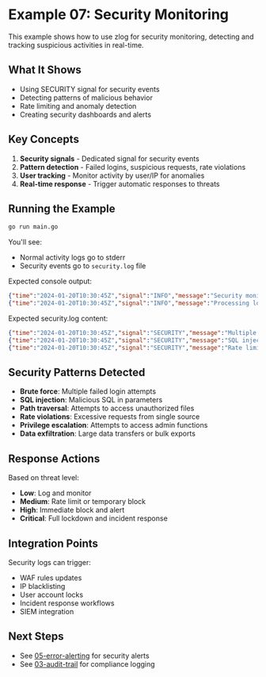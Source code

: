 # Example 07: Security Monitoring

This example shows how to use zlog for security monitoring, detecting and tracking suspicious activities in real-time.

## What It Shows

- Using SECURITY signal for security events
- Detecting patterns of malicious behavior
- Rate limiting and anomaly detection
- Creating security dashboards and alerts

## Key Concepts

1. **Security signals** - Dedicated signal for security events
2. **Pattern detection** - Failed logins, suspicious requests, rate violations
3. **User tracking** - Monitor activity by user/IP for anomalies
4. **Real-time response** - Trigger automatic responses to threats

## Running the Example

```bash
go run main.go
```

You'll see:
- Normal activity logs go to stderr
- Security events go to `security.log` file

Expected console output:
```json
{"time":"2024-01-20T10:30:45Z","signal":"INFO","message":"Security monitor started","caller":"main.go:15"}
{"time":"2024-01-20T10:30:45Z","signal":"INFO","message":"Processing login attempts","caller":"main.go:25"}
```

Expected security.log content:
```json
{"time":"2024-01-20T10:30:45Z","signal":"SECURITY","message":"Multiple failed login attempts","caller":"main.go:30","user":"alice","ip":"192.168.1.100","attempts":5,"period":"5m","threat_level":"medium"}
{"time":"2024-01-20T10:30:45Z","signal":"SECURITY","message":"SQL injection attempt detected","caller":"main.go:35","ip":"10.0.0.50","path":"/api/users","payload":"'; DROP TABLE users; --","threat_level":"high"}
{"time":"2024-01-20T10:30:45Z","signal":"SECURITY","message":"Rate limit exceeded","caller":"main.go:40","ip":"172.16.0.1","requests":1000,"window":"1m","action":"blocked","threat_level":"low"}
```

## Security Patterns Detected

- **Brute force**: Multiple failed login attempts
- **SQL injection**: Malicious SQL in parameters
- **Path traversal**: Attempts to access unauthorized files
- **Rate violations**: Excessive requests from single source
- **Privilege escalation**: Attempts to access admin functions
- **Data exfiltration**: Large data transfers or bulk exports

## Response Actions

Based on threat level:
- **Low**: Log and monitor
- **Medium**: Rate limit or temporary block
- **High**: Immediate block and alert
- **Critical**: Full lockdown and incident response

## Integration Points

Security logs can trigger:
- WAF rules updates
- IP blacklisting
- User account locks
- Incident response workflows
- SIEM integration

## Next Steps

- See [05-error-alerting](../05-error-alerting) for security alerts
- See [03-audit-trail](../03-audit-trail) for compliance logging